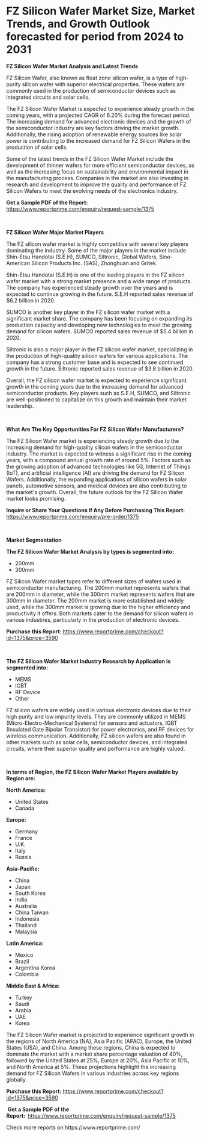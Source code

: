 <p><h1>FZ Silicon Wafer Market Size, Market Trends, and Growth Outlook forecasted for period from 2024 to 2031</h1></p><p><strong>FZ Silicon Wafer Market Analysis and Latest Trends</strong></p>
<p><p>FZ Silicon Wafer, also known as float zone silicon wafer, is a type of high-purity silicon wafer with superior electrical properties. These wafers are commonly used in the production of semiconductor devices such as integrated circuits and solar cells.</p><p>The FZ Silicon Wafer Market is expected to experience steady growth in the coming years, with a projected CAGR of 6.20% during the forecast period. The increasing demand for advanced electronic devices and the growth of the semiconductor industry are key factors driving the market growth. Additionally, the rising adoption of renewable energy sources like solar power is contributing to the increased demand for FZ Silicon Wafers in the production of solar cells.</p><p>Some of the latest trends in the FZ Silicon Wafer Market include the development of thinner wafers for more efficient semiconductor devices, as well as the increasing focus on sustainability and environmental impact in the manufacturing process. Companies in the market are also investing in research and development to improve the quality and performance of FZ Silicon Wafers to meet the evolving needs of the electronics industry.</p></p>
<p><strong>Get a Sample PDF of the Report:&nbsp;</strong> <a href="https://www.reportprime.com/enquiry/request-sample/1375">https://www.reportprime.com/enquiry/request-sample/1375</a></p>
<p>&nbsp;</p>
<p><strong>FZ Silicon Wafer Major Market Players</strong></p>
<p><p>The FZ silicon wafer market is highly competitive with several key players dominating the industry. Some of the major players in the market include Shin-Etsu Handotai (S.E.H), SUMCO, Siltronic, Global Wafers, Sino-American Silicon Products Inc. (SAS), Zhonghuan and Gritek. </p><p>Shin-Etsu Handotai (S.E.H) is one of the leading players in the FZ silicon wafer market with a strong market presence and a wide range of products. The company has experienced steady growth over the years and is expected to continue growing in the future. S.E.H reported sales revenue of $6.2 billion in 2020.</p><p>SUMCO is another key player in the FZ silicon wafer market with a significant market share. The company has been focusing on expanding its production capacity and developing new technologies to meet the growing demand for silicon wafers. SUMCO reported sales revenue of $5.4 billion in 2020.</p><p>Siltronic is also a major player in the FZ silicon wafer market, specializing in the production of high-quality silicon wafers for various applications. The company has a strong customer base and is expected to see continued growth in the future. Siltronic reported sales revenue of $3.8 billion in 2020.</p><p>Overall, the FZ silicon wafer market is expected to experience significant growth in the coming years due to the increasing demand for advanced semiconductor products. Key players such as S.E.H, SUMCO, and Siltronic are well-positioned to capitalize on this growth and maintain their market leadership.</p></p>
<p>&nbsp;</p>
<p><strong>What Are The Key Opportunities For FZ Silicon Wafer Manufacturers?</strong></p>
<p><p>The FZ Silicon Wafer market is experiencing steady growth due to the increasing demand for high-quality silicon wafers in the semiconductor industry. The market is expected to witness a significant rise in the coming years, with a compound annual growth rate of around 5%. Factors such as the growing adoption of advanced technologies like 5G, Internet of Things (IoT), and artificial intelligence (AI) are driving the demand for FZ Silicon Wafers. Additionally, the expanding applications of silicon wafers in solar panels, automotive sensors, and medical devices are also contributing to the market's growth. Overall, the future outlook for the FZ Silicon Wafer market looks promising.</p></p>
<p><strong>Inquire or Share Your Questions If Any Before Purchasing This Report:</strong> <a href="https://www.reportprime.com/enquiry/pre-order/1375">https://www.reportprime.com/enquiry/pre-order/1375</a></p>
<p>&nbsp;</p>
<p><strong>Market Segmentation</strong></p>
<p><strong>The FZ Silicon Wafer Market Analysis by types is segmented into:</strong></p>
<p><ul><li>200mm</li><li>300mm</li></ul></p>
<p><p>FZ Silicon Wafer market types refer to different sizes of wafers used in semiconductor manufacturing. The 200mm market represents wafers that are 200mm in diameter, while the 300mm market represents wafers that are 300mm in diameter. The 200mm market is more established and widely used, while the 300mm market is growing due to the higher efficiency and productivity it offers. Both markets cater to the demand for silicon wafers in various industries, particularly in the production of electronic devices.</p></p>
<p><strong>Purchase this Report:&nbsp;</strong><a href="https://www.reportprime.com/checkout?id=1375&price=3590">https://www.reportprime.com/checkout?id=1375&price=3590</a></p>
<p>&nbsp;</p>
<p><strong>The FZ Silicon Wafer Market Industry Research by Application is segmented into:</strong></p>
<p><ul><li>MEMS</li><li>IGBT</li><li>RF Device</li><li>Other</li></ul></p>
<p><p>FZ silicon wafers are widely used in various electronic devices due to their high purity and low impurity levels. They are commonly utilized in MEMS (Micro-Electro-Mechanical Systems) for sensors and actuators, IGBT (Insulated Gate Bipolar Transistor) for power electronics, and RF devices for wireless communication. Additionally, FZ silicon wafers are also found in other markets such as solar cells, semiconductor devices, and integrated circuits, where their superior quality and performance are highly valued.</p></p>
<p>&nbsp;</p>
<p><strong>In terms of Region, the FZ Silicon Wafer Market Players available by Region are:</strong></p>
<p>
    <p> <strong> North America: </strong>
        <ul>
            <li>United States</li>
            <li>Canada</li>
        </ul>
        </p> 
    <p> <strong> Europe: </strong>
        <ul>
            <li>Germany</li>
            <li>France</li>
            <li>U.K.</li>
            <li>Italy</li>
            <li>Russia</li>
        </ul>
        </p> 
    <p> <strong> Asia-Pacific: </strong>
        <ul>
            <li>China</li>
            <li>Japan</li>
            <li>South Korea</li>
            <li>India</li>
            <li>Australia</li>
            <li>China Taiwan</li>
            <li>Indonesia</li>
            <li>Thailand</li>
            <li>Malaysia</li>
        </ul>
        </p> 
    <p> <strong> Latin America: </strong>
        <ul>
            <li>Mexico</li>
            <li>Brazil</li>
            <li>Argentina Korea</li>
            <li>Colombia</li>
        </ul>
        </p> 
    <p> <strong> Middle East & Africa: </strong>
        <ul>
            <li>Turkey</li>
            <li>Saudi</li>
            <li>Arabia</li>
            <li>UAE</li>
            <li>Korea</li>
        </ul>
    </p>
    </p>
<p><p>The FZ Silicon Wafer market is projected to experience significant growth in the regions of North America (NA), Asia Pacific (APAC), Europe, the United States (USA), and China. Among these regions, China is expected to dominate the market with a market share percentage valuation of 40%, followed by the United States at 25%, Europe at 20%, Asia Pacific at 10%, and North America at 5%. These projections highlight the increasing demand for FZ Silicon Wafers in various industries across key regions globally.</p></p>
<p><strong>Purchase this Report: </strong><a href="https://www.reportprime.com/checkout?id=1375&price=3590">https://www.reportprime.com/checkout?id=1375&price=3590</a></p>
<p>&nbsp;<strong>Get a Sample PDF of the Report:&nbsp;&nbsp;</strong><a href="https://www.reportprime.com/enquiry/request-sample/1375">https://www.reportprime.com/enquiry/request-sample/1375</a></p>
<p><strong></strong></p>
<p>Check more reports on https://www.reportprime.com/</p>